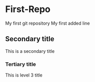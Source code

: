 # First-Repo
My first git repository
My first added line

## Secondary title
This is a secondary title

### Tertiary title
This is level 3 title
